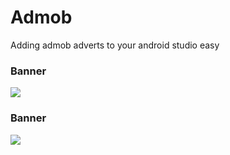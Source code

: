 # Admob
Adding admob adverts to your android studio easy

<h3> Banner </h3>
<a href="https://hizliresim.com/RrbQgY"><img src="https://i.hizliresim.com/RrbQgY.png"></a>

<h3> Banner </h3>
<a href="https://hizliresim.com/pbmE5o"><img src="https://i.hizliresim.com/pbmE5o.png"></a>
